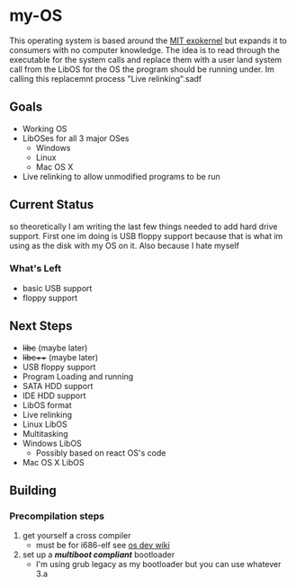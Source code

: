 # my-OS

This operating system is based around the [MIT exokernel](https://pdos.csail.mit.edu/archive/exo/) but expands it to consumers with no computer knowledge. The idea is to read through the executable for the system calls and replace them with a user land system call from the LibOS for the OS the program should be running under. Im calling this replacemnt process "Live relinking".sadf
 
## Goals

* Working OS  
* LibOSes for all 3 major OSes  
    * Windows  
    * Linux  
    * Mac OS X  
* Live relinking to allow unmodified programs to be run

## Current Status

so theoretically I am writing the last few things needed to add hard drive support. First one im doing is USB floppy support because that is what im using as the disk with my OS on it. Also because I hate myself

### What's Left
* basic USB support
* floppy support


## Next Steps

* ~~libc~~ (maybe later)
* ~~libc++~~ (maybe later)
* USB floppy support    
* Program Loading and running  
* SATA HDD support  
* IDE HDD support 
* LibOS format
* Live relinking
* Linux LibOS
* Multitasking
* Windows LibOS
   * Possibly based on react OS's code
* Mac OS X LibOS

## Building

### Precompilation steps

1. get yourself a cross compiler
    * must be for i686-elf see [os dev wiki](http://wiki.osdev.org/GCC_Cross-Compiler#Preparing_for_the_build)
2. set up a ***multiboot compliant*** bootloader
    * I'm using grub legacy as my bootloader but you can use whatever
3.a
